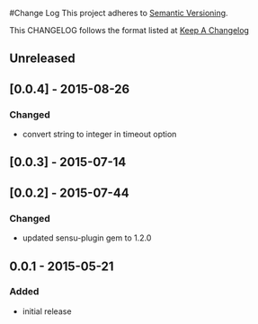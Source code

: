 #Change Log
This project adheres to [Semantic Versioning](http://semver.org/).

This CHANGELOG follows the format listed at [Keep A Changelog](http://keepachangelog.com/)

## Unreleased

## [0.0.4] - 2015-08-26
### Changed
- convert string to integer in timeout option

## [0.0.3] - 2015-07-14

## [0.0.2] - 2015-07-44
### Changed
- updated sensu-plugin gem to 1.2.0

## 0.0.1 - 2015-05-21

### Added
- initial release
